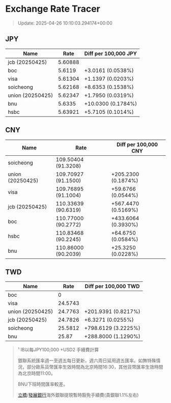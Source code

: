 # Exchange Rate Tracer

> Update: 2025-04-26 10:10:03.294174+00:00

## JPY

| Name             |    Rate | Diff per 100,000 JPY   |
|------------------|---------|------------------------|
| jcb (20250425)   | 5.60888 |                        |
| boc              | 5.6119  | +3.0161 (0.0538%)      |
| visa             | 5.61304 | +1.1397 (0.0203%)      |
| soicheong        | 5.62168 | +8.6353 (0.1538%)      |
| union (20250425) | 5.62347 | +1.7950 (0.0319%)      |
| bnu              | 5.6335  | +10.0300 (0.1784%)     |
| hsbc             | 5.63921 | +5.7105 (0.1014%)      |

## CNY

| Name             | Rate                | Diff per 100,000 CNY   |
|------------------|---------------------|------------------------|
| soicheong        | 109.50404	(91.3208) |                        |
| union (20250425) | 109.70927	(91.1500) | +205.2300 (0.1874%)    |
| visa             | 109.76895	(91.1004) | +59.6766 (0.0544%)     |
| jcb (20250425)   | 110.33639	(90.6319) | +567.4470 (0.5169%)    |
| boc              | 110.77000	(90.2772) | +433.6064 (0.3930%)    |
| hsbc             | 110.83468	(90.2245) | +64.6750 (0.0584%)     |
| bnu              | 110.86000	(90.2039) | +25.3250 (0.0228%)     |

## TWD

| Name             |    Rate | Diff per 100,000 TWD   |
|------------------|---------|------------------------|
| boc              |  0      |                        |
| visa             | 24.5743 |                        |
| union (20250425) | 24.7763 | +201.9391 (0.8217%)    |
| jcb (20250425)   | 24.7826 | +6.3271 (0.0255%)      |
| soicheong        | 25.5812 | +798.6129 (3.2225%)    |
| bnu              | 25.87   | +288.8000 (1.1290%)    |


> ¹ IB以每JPY100,000 +USD2 手續費計算
>
> 銀聯系統匯率週一至週五每日更新，週六周日延用週五匯率。如無特殊情況，部分歐系貨幣匯率生效時間為北京時間16:30，其他貨幣匯率生效時間為北京時間11:00。
>
> BNU下班時間匯率較差。
>
> [立橋](https://www.wlbank.com.mo/uploads/ueditor/file/20181211/1544536513900230.pdf)/[發展銀行](https://www.mdb.com.mo/Service_Charges_20230728.pdf)海外銀聯提現暫時豁免手續費(貴銀聯1.1%左右)

